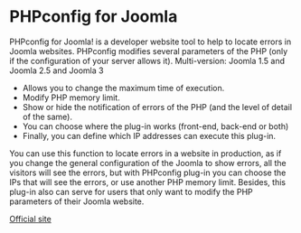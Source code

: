 # PHPconfig for Joomla
PHPconfig for Joomla! is a developer website tool to help to locate errors in Joomla websites. PHPconfig modifies several parameters of the PHP (only if the configuration of your server allows it). Multi-version: Joomla 1.5 and Joomla 2.5 and Joomla 3

* Allows you to change the maximum time of execution.
* Modify PHP memory limit.
* Show or hide the notification of errors of the PHP (and the level of detail of the same).
* You can choose where the plug-in works (front-end, back-end or both)
* Finally, you can define which IP addresses can execute this plug-in.

You can use this function to locate errors in a website in production, as if you change the general configuration of the Joomla to show errors, all the visitors will see the errors, but with PHPconfig plug-in you can choose the IPs that will see the errors, or use another PHP memory limit. Besides, this plug-in also can serve for users that only want to modify the PHP parameters of their Joomla website.

[Official site](http://www.joomlaempresa.es/en/)